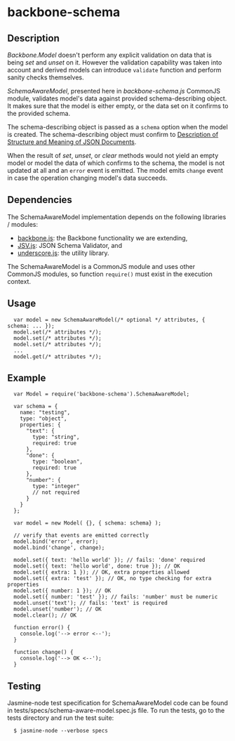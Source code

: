 # backbone-schema

## Description

*Backbone.Model* doesn't perform any explicit validation on data that is being
*set* and *unset* on it. However the validation capability was taken into
account and derived models can introduce `validate` function and perform sanity
checks themselves.

*SchemaAwareModel*, presented here in *backbone-schema.js* CommonJS module,
validates model's data against provided schema-describing object. It makes sure
that the model is either empty, or the data set on it confirms to the provided
schema.

The schema-describing object is passed as a `schema` option when the model is
created. The schema-describing object must confirm to [Description of Structure
and Meaning of JSON
Documents](http://tools.ietf.org/html/draft-zyp-json-schema-03 "Description of
Structure and Meaning of JSON Documents").

When the result of *set*, *unset*, or *clear* methods would not yield an empty
model or model the data of which confirms to the schema, the model is not
updated at all and an `error` event is emitted. The model emits `change` event
in case the operation changing model's data succeeds.


## Dependencies

The SchemaAwareModel implementation depends on the following libraries / modules:

* [backbone.js](http://documentcloud.github.com/backbone/ "backbone.js"): the
Backbone functionality we are extending,
* [JSV.js](https://github.com/garycourt/JSV/ "JSV.js"): JSON Schema Validator, and
* [underscore.js](http://documentcloud.github.com/underscore/ "underscore.js"):
the utility library.

The SchemaAwareModel is a CommonJS module and uses other CommonJS modules, so
function `require()` must exist in the execution context.


## Usage

      var model = new SchemaAwareModel(/* optional */ attributes, { schema: ... });
      model.set(/* attributes */);
      model.set(/* attributes */);
      model.set(/* attributes */);
      ...
      model.get(/* attributes */);


## Example

      var Model = require('backbone-schema').SchemaAwareModel;

      var schema = {
        name: "testing",
        type: "object",
        properties: {
          "text": {
            type: "string",
            required: true
          },
          "done": {
            type: "boolean",
            required: true
          },
          "number": {
            type: "integer"
            // not required
          }
        }
      };

      var model = new Model( {}, { schema: schema} );

      // verify that events are emitted correctly
      model.bind('error', error);
      model.bind('change', change);

      model.set({ text: 'hello world' }); // fails: 'done' required
      model.set({ text: 'hello world', done: true }); // OK
      model.set({ extra: 1 }); // OK, extra properties allowed
      model.set({ extra: 'test' }); // OK, no type checking for extra properties
      model.set({ number: 1 }); // OK
      model.set({ number: 'test' }); // fails: 'number' must be numeric
      model.unset('text'); // fails: 'text' is required
      model.unset('number'); // OK
      model.clear(); // OK

      function error() {
        console.log('--> error <--');
      }

      function change() {
        console.log('--> OK <--');
      }


## Testing

Jasmine-node test specification for SchemaAwareModel code can be found in
tests/specs/schema-aware-model.spec.js file. To run the tests, go to the tests
directory and run the test suite:

      $ jasmine-node --verbose specs


